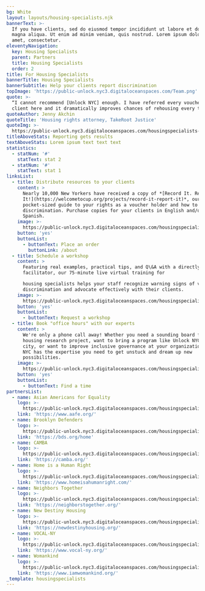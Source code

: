 ```yaml
---
bg: White
layout: layouts/housing-specialists.njk
bannerText: >-
  If you have clients, sed do eiusmod tempor incididunt ut labore et dolore
  magna aliqua. Ut enim ad minim veniam, quis nostrud. Lorem ipsum dolor sit
  amet, consectetur.
eleventyNavigation:
  key: Housing Specialists
  parent: Partners
  title: Housing Specialists
  order: 2
title: For Housing Specialists
bannerTitle: Housing Specialists
bannerSubtitle: Help your clients report discrimination
topImage: 'https://public-unlock.nyc3.digitaloceanspaces.com/Team.png'
quote: >-
  “I cannot recommend [Unlock NYC] enough. I have referred every voucher-holding
  client here and it dramatically improves chances of rehousing every time.”
quoteAuthor: Jenny Akchin
quoteTitle: 'Housing rights attorney, TakeRoot Justice'
quoteImg: >-
  https://public-unlock.nyc3.digitaloceanspaces.com/housingspecialists-logo-takeroot-justice-vff.png
titleAboveStats: Reporting gets results
textAboveStats: Lorem ipsum text text text
statistics:
  - statNum: '#'
    statText: stat 2
  - statNum: '#'
    statText: stat 1
linksList:
  - title: Distribute resources to your clients
    content: >
      Nearly 10,000 New Yorkers have received a copy of *[Record It. Report
      It!](https://welcometocup.org/projects/record-it-report-it)*, our
      pocket-sized guide to your rights as a voucher holder and how to report
      discrimination. Purchase copies for your clients in English and/or
      Spanish.
    image: >-
      https://public-unlock.nyc3.digitaloceanspaces.com/housingspecialists-record-report-booklet-spanish.png
    button: 'yes'
    buttonList:
      - buttonText: Place an order
        buttonLink: /about
  - title: Schedule a workshop
    content: >
      Featuring real examples, practical tips, and Q\&A with a directly-impacted
      facilitator, our 75-minute live virtual training for

      housing specialists helps your staff recognize warning signs of voucher
      discrimination and advocate effectively with their clients.
    image: >-
      https://public-unlock.nyc3.digitaloceanspaces.com/housingspecialists-workshop-zoom-virtual-slideshow.png
    button: 'yes'
    buttonList:
      - buttonText: Request a workshop
  - title: Book "office hours" with our experts
    content: >
      We're only a phone call away! Whether you need a sounding board for your
      housing research project, want to bring a program like Unlock NYC to your
      city, or want to improve inclusive governance at your organization, Unlock
      NYC has the expertise you need to get unstuck and dream up new
      possibilities.
    image: >-
      https://public-unlock.nyc3.digitaloceanspaces.com/housingspecialists-consulting-team-nyc-2.png
    button: 'yes'
    buttonList:
      - buttonText: Find a time
partnersList:
  - name: Asian Americans for Equality
    logo: >-
      https://public-unlock.nyc3.digitaloceanspaces.com/housingspecialists-asian-americans-equality-logo.png
    link: 'https://www.aafe.org/'
  - name: Brooklyn Defenders
    logo: >-
      https://public-unlock.nyc3.digitaloceanspaces.com/housingspecialists-brooklyn-defender-services-logo.png
    link: 'https://bds.org/home'
  - name: CAMBA
    logo: >-
      https://public-unlock.nyc3.digitaloceanspaces.com/housingspecialists-logo-CAMBA.png
    link: 'https://camba.org/'
  - name: Home is a Human Right
    logo: >-
      https://public-unlock.nyc3.digitaloceanspaces.com/housingspecialists-logo-home-is-a-human-right.png
    link: 'https://www.homeisahumanright.com/'
  - name: Neighbors Together
    logo: >-
      https://public-unlock.nyc3.digitaloceanspaces.com/housingspecialists-logo-neighbors-together.png
    link: 'https://neighborstogether.org/'
  - name: New Destiny Housing
    logo: >-
      https://public-unlock.nyc3.digitaloceanspaces.com/housingspecialists-logo-new-destiny-housing.png
    link: 'https://newdestinyhousing.org/'
  - name: VOCAL-NY
    logo: >-
      https://public-unlock.nyc3.digitaloceanspaces.com/housingspecialists-logo-vocal-new-york.png
    link: 'https://www.vocal-ny.org/'
  - name: Womankind
    logo: >-
      https://public-unlock.nyc3.digitaloceanspaces.com/housingspecialists-logo-womankind.png
    link: 'https://www.iamwomankind.org/'
_template: housingspecialists
---
```


